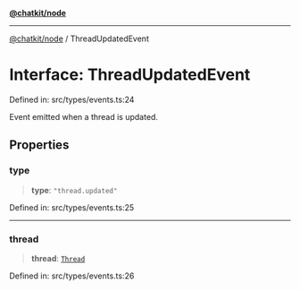 [**@chatkit/node**](../README.md)

***

[@chatkit/node](../README.md) / ThreadUpdatedEvent

# Interface: ThreadUpdatedEvent

Defined in: src/types/events.ts:24

Event emitted when a thread is updated.

## Properties

### type

> **type**: `"thread.updated"`

Defined in: src/types/events.ts:25

***

### thread

> **thread**: [`Thread`](Thread.md)

Defined in: src/types/events.ts:26
